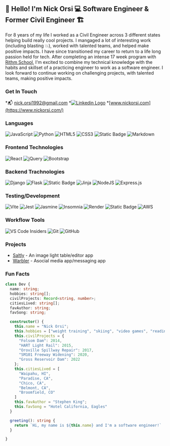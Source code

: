 ## 👋 Hello! I'm Nick Orsi 💻 Software Engineer & Former Civil Engineer 🏗️

For 8 years of my life I worked as a Civil Engineer across 3 different states helping build really cool projects. I mangaged a lot of interesting work (including blasting 💥), worked with talented teams, and helped make positive impacts. I have since transitioned my career to return to a life long passion held for tech. After completing an intense 17 week program with [Rithm School](https://www.rithmschool.com/), I'm excited to combine my technical knowledge with the habits and skillset of a practicing engineer to work as a software engineer. I look forward to continue working on challenging projects, with talented teams, making positive impacts.

### Get In Touch
*📬 nick.orsi1992@gmail.com
*[<img src="https://img.shields.io/badge/linkedin-%230077B5.svg?style=for-the-badge&logo=linkedin&logoColor=white" alt="Linkedin Logo">](https://www.linkedin.com/in/nicholas-orsi-18ab8382/)
*[www.nickorsi.com](https://www.nickorsi.com/)

### Languages
![JavaScript](https://img.shields.io/badge/javascript-%23323330.svg?style=for-the-badge&logo=javascript&logoColor=%23F7DF1E)
![Python](https://img.shields.io/badge/python-3670A0?style=for-the-badge&logo=python&logoColor=ffdd54)
![HTML5](https://img.shields.io/badge/html5-%23E34F26.svg?style=for-the-badge&logo=html5&logoColor=white)
![CSS3](https://img.shields.io/badge/css3-%231572B6.svg?style=for-the-badge&logo=css3&logoColor=white)
![Static Badge](https://img.shields.io/badge/SQL-%231375D6?style=for-the-badge)
![Markdown](https://img.shields.io/badge/markdown-%23000000.svg?style=for-the-badge&logo=markdown&logoColor=white)

### Frontend Technologies
![React](https://img.shields.io/badge/react-%2320232a.svg?style=for-the-badge&logo=react&logoColor=%2361DAFB)
![jQuery](https://img.shields.io/badge/jquery-%230769AD.svg?style=for-the-badge&logo=jquery&logoColor=white)
![Bootstrap](https://img.shields.io/badge/bootstrap-%238511FA.svg?style=for-the-badge&logo=bootstrap&logoColor=white)

### Backend Trachnologies
![Django](https://img.shields.io/badge/django-%23092E20.svg?style=for-the-badge&logo=django&logoColor=white)
![Flask](https://img.shields.io/badge/flask-%23000.svg?style=for-the-badge&logo=flask&logoColor=white)
![Static Badge](https://img.shields.io/badge/SQLAlchemy-%23D63113?style=for-the-badge)
![Jinja](https://img.shields.io/badge/jinja-white.svg?style=for-the-badge&logo=jinja&logoColor=black)
![NodeJS](https://img.shields.io/badge/node.js-6DA55F?style=for-the-badge&logo=node.js&logoColor=white)
![Express.js](https://img.shields.io/badge/express.js-%23404d59.svg?style=for-the-badge&logo=express&logoColor=%2361DAFB)

### Testing/Development
![Vite](https://img.shields.io/badge/vite-%23646CFF.svg?style=for-the-badge&logo=vite&logoColor=white)
![Jest](https://img.shields.io/badge/-jest-%23C21325?style=for-the-badge&logo=jest&logoColor=white)
![Jasmine](https://img.shields.io/badge/jasmine-%238A4182.svg?style=for-the-badge&logo=jasmine&logoColor=white)
![Insomnia](https://img.shields.io/badge/Insomnia-black?style=for-the-badge&logo=insomnia&logoColor=5849BE)
![Render](https://img.shields.io/badge/Render-%46E3B7.svg?style=for-the-badge&logo=render&logoColor=white)
![Static Badge](https://img.shields.io/badge/ElephantSQL-%233F9BBF?style=for-the-badge)
![AWS](https://img.shields.io/badge/AWS-%23FF9900.svg?style=for-the-badge&logo=amazon-aws&logoColor=white)

### Workflow Tools
![VS Code Insiders](https://img.shields.io/badge/VS%20Code%20Insiders-35b393.svg?style=for-the-badge&logo=visual-studio-code&logoColor=white)
![Git](https://img.shields.io/badge/git-%23F05033.svg?style=for-the-badge&logo=git&logoColor=white)
![GitHub](https://img.shields.io/badge/github-%23121011.svg?style=for-the-badge&logo=github&logoColor=white)

### Projects
* [Saltly](https://github.com/nickorsi/satly) - An image light table/editor app
* [Warbler](https://github.com/nickorsi/flask-warbler) - Asocial media app/messaging app

### Fun Facts
```ts
class Dev {
  name: string;
  hobbies: string[];
  civilProjects: Record<string, number>;
  citiesLived: string[];
  favAuthor: string;
  favSong: string;

  constructor() {
    this.name = "Nick Orsi";
    this.hobbies = ["weight training", "skiing", "video games", "reading"];
    this.civilProjects = {
      "Folsom Dam": 2014,
      "HART Light Rail": 2015,
      "Oroville Spillway Repair": 2017,
      "SM101 Freeway Widening": 2020,
      "Gross Reservoir Dam": 2022
    };
    this.citiesLived = [
      "Waipahu, HI",
      "Paradise, CA",
      "Chico, CA",
      "Belmont, CA",
      "Broomfield, CO"
    ]
    this.favAuthor = "Stephen King";
    this.favSong = "Hotel California, Eagles"
  }

  greeting(): string {
    return `Hi, my name is ${this.name} and I'm a software engineer!`
  }

}
```
